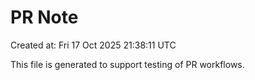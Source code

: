 # PR Note

Created at: Fri 17 Oct 2025 21:38:11 UTC

This file is generated to support testing of PR workflows.
